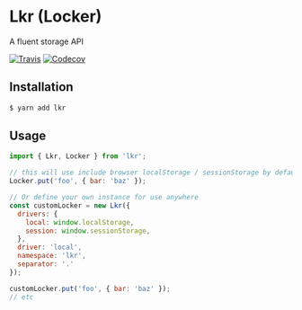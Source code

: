 # Lkr (Locker)
A fluent storage API

[![Travis](https://img.shields.io/travis/tymondesigns/lkr.svg?style=flat-square)](https://travis-ci.org/tymondesigns/lkr)
[![Codecov](https://img.shields.io/codecov/c/github/tymondesigns/lkr.svg?style=flat-square)](https://codecov.io/gh/tymondesigns/lkr)

## Installation

```bash
$ yarn add lkr
```
## Usage

```js
import { Lkr, Locker } from 'lkr';

// this will use include browser localStorage / sessionStorage by default
Locker.put('foo', { bar: 'baz' });

// Or define your own instance for use anywhere
const customLocker = new Lkr({
  drivers: {
    local: window.localStorage,
    session: window.sessionStorage,
  },
  driver: 'local',
  namespace: 'lkr',
  separator: '.'
});

customLocker.put('foo', { bar: 'baz' });
// etc
```
